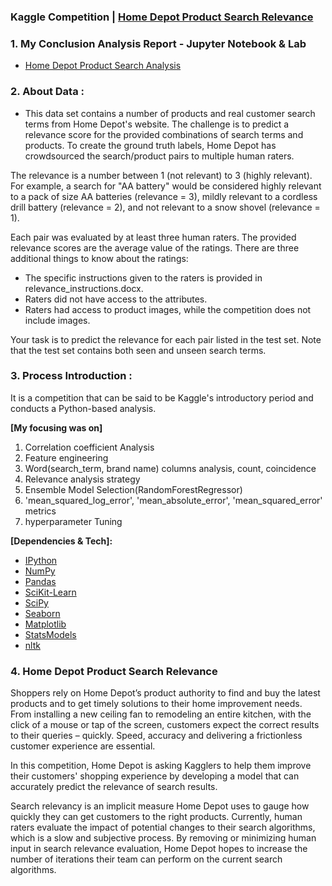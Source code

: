 ### Kaggle Competition | [Home Depot Product Search Relevance](https://www.kaggle.com/c/home-depot-product-search-relevance)


### 1. My Conclusion Analysis Report - Jupyter Notebook & Lab
* [Home Depot Product Search Analysis](https://github.com/miedlev/Kaggle-Home-Depot-Product-Search-Relevance/blob/main/Homedepot-final.ipynb)


### 2. About Data :
* This data set contains a number of products and real customer search terms from Home Depot's website. The challenge is to predict a relevance score for the provided combinations of search terms and products. To create the ground truth labels, Home Depot has crowdsourced the search/product pairs to multiple human raters.

The relevance is a number between 1 (not relevant) to 3 (highly relevant). For example, a search for "AA battery" would be considered highly relevant to a pack of size AA batteries (relevance = 3), mildly relevant to a cordless drill battery (relevance = 2), and not relevant to a snow shovel (relevance = 1).

Each pair was evaluated by at least three human raters. The provided relevance scores are the average value of the ratings. There are three additional things to know about the ratings:

* The specific instructions given to the raters is provided in relevance_instructions.docx.
* Raters did not have access to the attributes.
* Raters had access to product images, while the competition does not include images.

Your task is to predict the relevance for each pair listed in the test set. Note that the test set contains both seen and unseen search terms.


### 3. Process Introduction :
It is a competition that can be said to be Kaggle's introductory period and conducts a Python-based analysis. 

**[My focusing was on]** 
1. Correlation coefficient Analysis 
2. Feature engineering
3. Word(search_term, brand name) columns analysis, count, coincidence
3. Relevance analysis strategy
4. Ensemble Model Selection(RandomForestRegressor)
5. 'mean_squared_log_error', 'mean_absolute_error', 'mean_squared_error'  metrics
6. hyperparameter Tuning 


**[Dependencies & Tech]:**
* [IPython](http://ipython.org/)
* [NumPy](http://www.numpy.org/)
* [Pandas](http://pandas.pydata.org/)
* [SciKit-Learn](http://scikit-learn.org/stable/)
* [SciPy](http://www.scipy.org/)
* [Seaborn](https://seaborn.pydata.org/)
* [Matplotlib](http://matplotlib.org/)
* [StatsModels](http://statsmodels.sourceforge.net/)
* [nltk](https://www.nltk.org/)



### 4. Home Depot Product Search Relevance
Shoppers rely on Home Depot’s product authority to find and buy the latest products and to get timely solutions to their home improvement needs. From installing a new ceiling fan to remodeling an entire kitchen, with the click of a mouse or tap of the screen, customers expect the correct results to their queries – quickly. Speed, accuracy and delivering a frictionless customer experience are essential.

In this competition, Home Depot is asking Kagglers to help them improve their customers' shopping experience by developing a model that can accurately predict the relevance of search results.

Search relevancy is an implicit measure Home Depot uses to gauge how quickly they can get customers to the right products. Currently, human raters evaluate the impact of potential changes to their search algorithms, which is a slow and subjective process. By removing or minimizing human input in search relevance evaluation, Home Depot hopes to increase the number of iterations their team can perform on the current search algorithms.
